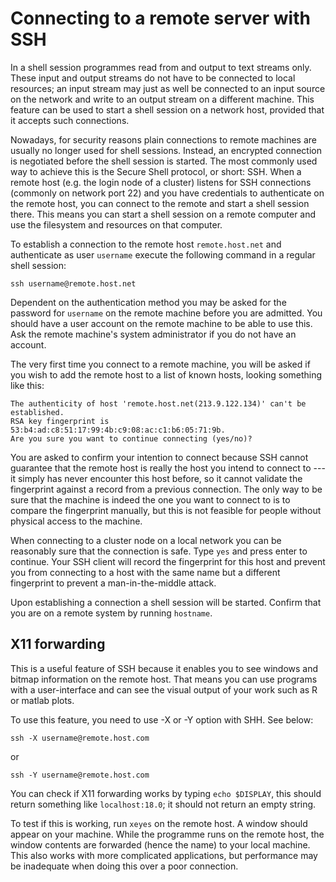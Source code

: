 # Connecting to a remote server with SSH

In a shell session programmes read from and output to text streams
only.  These input and output streams do not have to be connected to
local resources; an input stream may just as well be connected to an
input source on the network and write to an output stream on a
different machine.  This feature can be used to start a shell session
on a network host, provided that it accepts such connections.

Nowadays, for security reasons plain connections to remote machines
are usually no longer used for shell sessions.  Instead, an encrypted
connection is negotiated before the shell session is started.  The
most commonly used way to achieve this is the Secure Shell protocol,
or short: SSH.  When a remote host (e.g. the login node of a cluster)
listens for SSH connections (commonly on network port 22) and you have
credentials to authenticate on the remote host, you can connect to the
remote and start a shell session there.  This means you can start a
shell session on a remote computer and use the filesystem and
resources on that computer.

To establish a connection to the remote host `remote.host.net` and
authenticate as user `username` execute the following command in a
regular shell session:

    ssh username@remote.host.net

Dependent on the authentication method you may be asked for the
password for `username` on the remote machine before you are admitted.
You should have a user account on the remote machine to be able to use
this.  Ask the remote machine's system administrator if you do not
have an account.

The very first time you connect to a remote machine, you will be asked
if you wish to add the remote host to a list of known hosts, looking
something like this:

```
The authenticity of host 'remote.host.net(213.9.122.134)' can't be established.
RSA key fingerprint is 53:b4:ad:c8:51:17:99:4b:c9:08:ac:c1:b6:05:71:9b.
Are you sure you want to continue connecting (yes/no)?
```

You are asked to confirm your intention to connect because SSH cannot
guarantee that the remote host is really the host you intend to
connect to --- it simply has never encounter this host before, so it
cannot validate the fingerprint against a record from a previous
connection.  The only way to be sure that the machine is indeed the
one you want to connect to is to compare the fingerprint manually, but
this is not feasible for people without physical access to the
machine.

When connecting to a cluster node on a local network you can be
reasonably sure that the connection is safe.  Type `yes` and press
enter to continue.  Your SSH client will record the fingerprint for
this host and prevent you from connecting to a host with the same name
but a different fingerprint to prevent a man-in-the-middle attack.

Upon establishing a connection a shell session will be started.
Confirm that you are on a remote system by running `hostname`.


## X11 forwarding

This is a useful feature of SSH because it enables you to see windows
and bitmap information on the remote host. That means you can use
programs with a user-interface and can see the visual output of your
work such as R or matlab plots.

To use this feature, you need to use -X or -Y option with SHH. See below:

    ssh -X username@remote.host.com

or

    ssh -Y username@remote.host.com

You can check if X11 forwarding works by typing `echo $DISPLAY`, this
should return something like `localhost:18.0`; it should not return an
empty string.

To test if this is working, run `xeyes` on the remote host.  A window
should appear on your machine.  While the programme runs on the remote
host, the window contents are forwarded (hence the name) to your local
machine.  This also works with more complicated applications, but
performance may be inadequate when doing this over a poor connection.
